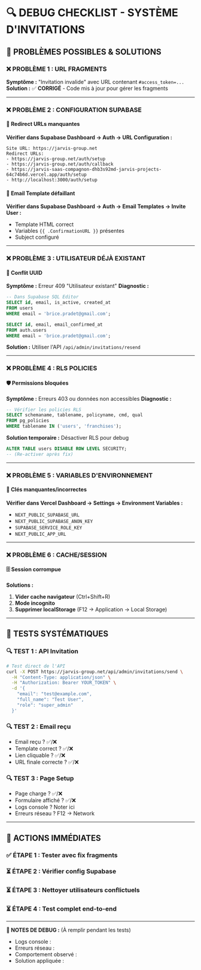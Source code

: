 # 🔍 DEBUG CHECKLIST - SYSTÈME D'INVITATIONS

## 🎯 PROBLÈMES POSSIBLES & SOLUTIONS

### ❌ **PROBLÈME 1 : URL FRAGMENTS**
**Symptôme :** "Invitation invalide" avec URL contenant `#access_token=...`
**Solution :** ✅ **CORRIGÉ** - Code mis à jour pour gérer les fragments

---

### ❌ **PROBLÈME 2 : CONFIGURATION SUPABASE**

#### 🔗 **Redirect URLs manquantes**
**Vérifier dans Supabase Dashboard → Auth → URL Configuration :**
```
Site URL: https://jarvis-group.net
Redirect URLs:
- https://jarvis-group.net/auth/setup
- https://jarvis-group.net/auth/callback  
- https://jarvis-saas-compagnon-dhb3s92md-jarvis-projects-64c74b6d.vercel.app/auth/setup
- http://localhost:3000/auth/setup
```

#### 📧 **Email Template défaillant**
**Vérifier dans Supabase Dashboard → Auth → Email Templates → Invite User :**
- Template HTML correct
- Variables `{{ .ConfirmationURL }}` présentes
- Subject configuré

---

### ❌ **PROBLÈME 3 : UTILISATEUR DÉJÀ EXISTANT**

#### 🔄 **Conflit UUID**
**Symptôme :** Erreur 409 "Utilisateur existant"
**Diagnostic :**
```sql
-- Dans Supabase SQL Editor
SELECT id, email, is_active, created_at 
FROM users 
WHERE email = 'brice.pradet@gmail.com';

SELECT id, email, email_confirmed_at 
FROM auth.users 
WHERE email = 'brice.pradet@gmail.com';
```

**Solution :** Utiliser l'API `/api/admin/invitations/resend`

---

### ❌ **PROBLÈME 4 : RLS POLICIES**

#### 🛡️ **Permissions bloquées**
**Symptôme :** Erreurs 403 ou données non accessibles
**Diagnostic :**
```sql
-- Vérifier les policies RLS
SELECT schemaname, tablename, policyname, cmd, qual 
FROM pg_policies 
WHERE tablename IN ('users', 'franchises');
```

**Solution temporaire :** Désactiver RLS pour debug
```sql
ALTER TABLE users DISABLE ROW LEVEL SECURITY;
-- (Re-activer après fix)
```

---

### ❌ **PROBLÈME 5 : VARIABLES D'ENVIRONNEMENT**

#### 🔑 **Clés manquantes/incorrectes**
**Vérifier dans Vercel Dashboard → Settings → Environment Variables :**
- `NEXT_PUBLIC_SUPABASE_URL`
- `NEXT_PUBLIC_SUPABASE_ANON_KEY`
- `SUPABASE_SERVICE_ROLE_KEY`
- `NEXT_PUBLIC_APP_URL`

---

### ❌ **PROBLÈME 6 : CACHE/SESSION**

#### 🗄️ **Session corrompue**
**Solutions :**
1. **Vider cache navigateur** (Ctrl+Shift+R)
2. **Mode incognito**
3. **Supprimer localStorage** (F12 → Application → Local Storage)

---

## 🧪 TESTS SYSTÉMATIQUES

### 🔍 **TEST 1 : API Invitation**
```bash
# Test direct de l'API
curl -X POST https://jarvis-group.net/api/admin/invitations/send \
  -H "Content-Type: application/json" \
  -H "Authorization: Bearer YOUR_TOKEN" \
  -d '{
    "email": "test@example.com",
    "full_name": "Test User",
    "role": "super_admin"
  }'
```

### 🔍 **TEST 2 : Email reçu**
- Email reçu ? ✅/❌
- Template correct ? ✅/❌
- Lien cliquable ? ✅/❌
- URL finale correcte ? ✅/❌

### 🔍 **TEST 3 : Page Setup**
- Page charge ? ✅/❌
- Formulaire affiché ? ✅/❌
- Logs console ? Noter ici
- Erreurs réseau ? F12 → Network

---

## 🚀 ACTIONS IMMÉDIATES

### ✅ **ÉTAPE 1 :** Tester avec fix fragments
### ⏳ **ÉTAPE 2 :** Vérifier config Supabase  
### ⏳ **ÉTAPE 3 :** Nettoyer utilisateurs conflictuels
### ⏳ **ÉTAPE 4 :** Test complet end-to-end

---

**📝 NOTES DE DEBUG :**
(À remplir pendant les tests)

- Logs console :
- Erreurs réseau :
- Comportement observé :
- Solution appliquée :